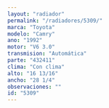 ```yaml
---
layout: "radiador"
permalink: "/radiadores/5309/"
marca: "Toyota"
modelo: "Camry"
ano: "1992"
motor: "V6 3.0"
transmision: "Automática"
parte: "432411"
clima: "Con clima"
alto: "16 13/16"
ancho: "28 1/4"
observaciones: ""
id: "5309"
---
```



